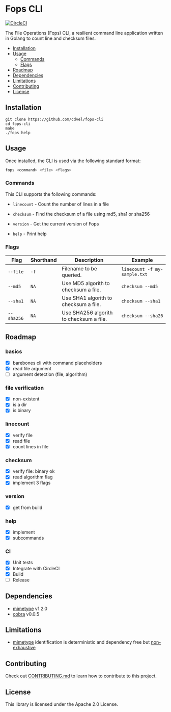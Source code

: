 # Fops CLI 

[![CircleCI](https://img.shields.io/circleci/build/github/cdvel/fops-cli/main?logo=circleci&style=flat-square&token=7c35257d742623bed23bb4d07b4032aa6c38ad25)](https://circleci.com/gh/cdvel/fops-cli)

The File Operations (Fops) CLI, a resilient command line application written in Golang to count line and checksum files.

  - [Installation](#installation)
  - [Usage](#usage)
	  - [Commands](#commands)
 	  - [Flags](#flags)
  - [Roadmap](#Roadmap)
  - [Dependencies](#Dependencies)
  - [Limitations](#Limitations)
  - [Contributing](#Contributing)
  - [License](#license)

## Installation

```
git clone https://github.com/cdvel/fops-cli
cd fops-cli
make
./fops help
```

## Usage

Once installed, the CLI is used via the following standard format:

```sh
fops <command> <file> <flags>
```

### Commands

This CLI supports the following commands:

- `linecount` - Count the number of lines in a file

- `checksum` - Find the checksum of a file using md5, sha1 or sha256

- `version` - Get the current version of Fops

- `help` - Print help


### Flags

| Flag             | Shorthand | Description                                                                                                                                                         | Example              |
|------------------|-----------|---------------------------------------------------------------------------------------------------------------------------------------------------------------------|----------------------|
| `--file`  | `-f`      | Filename to be queried.                                                       | `linecount -f my-sample.txt` |
| `--md5`  | `NA`      | Use MD5 algorith to checksum a file.                                                                                                        | `checksum --md5`             |
| `--sha1`  | `NA`      | Use SHA1 algorith to checksum a file.                                                                                                        | `checksum --sha1`             |
| `--sha256`  | `NA`      | Use SHA256 algorith to checksum a file.                                                                                                        | `checksum --sha26`             |

## Roadmap

### basics
- [X] barebones cli with command placeholders
- [X] read file argument
- [ ] argument detection (file, algorithm)

### file verification
- [X] non-existent
- [X] is a dir
- [X] is binary

### linecount
- [X] verify file
- [X] read file
- [X] count lines in file

### checksum
- [X] verify file: binary ok
- [X] read algorithm flag
- [X] implement 3 flags

### version
- [X] get from build

### help
- [X] implement
- [X] subcommands

### CI
- [X] Unit tests
- [X] Integrate with CircleCI
- [X] Build
- [ ] Release

## Dependencies

- [mimetype](https://github.com/gabriel-vasile/mimetype)  v1.2.0
- [cobra](https://github.com/spf13/cobra) v0.0.5

## Limitations

- [mimetype](https://github.com/gabriel-vasile/mimetype) identification is deterministic and dependency free but [non-exhaustive](https://dev.to/sistoi/golang-mime-type-handling-3fnd)

## Contributing

Check out [CONTRIBUTING.md](./CONTRIBUTING.md) to learn how to contribute to this project.

## License

This library is licensed under the Apache 2.0 License.

